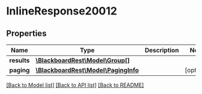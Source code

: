 # InlineResponse20012

## Properties
Name | Type | Description | Notes
------------ | ------------- | ------------- | -------------
**results** | [**\BlackboardRest\Model\Group[]**](Group.md) |  | 
**paging** | [**\BlackboardRest\Model\PagingInfo**](PagingInfo.md) |  | [optional] 

[[Back to Model list]](../README.md#documentation-for-models) [[Back to API list]](../README.md#documentation-for-api-endpoints) [[Back to README]](../README.md)



